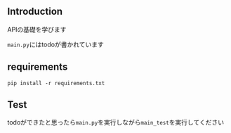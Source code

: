 ## Introduction
APIの基礎を学びます

```main.py```にはtodoが書かれています

## requirements
``` pip install -r requirements.txt ```

## Test
todoができたと思ったら```main.py```を実行しながら```main_test```を実行してください
